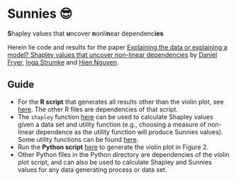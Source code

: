 # Sunnies :sunglasses:
**S**hapley values that **u**ncover **n**onli**n**ear dependenc**ies**

Herein lie code and results for the paper [Explaining the data or explaining a model? Shapley values that uncover non-linear dependencies](https://arxiv.org/abs/2007.06011) by [Daniel Fryer](https://danielvfryer.com), [Inga Strumke](https://strumke.com) and [Hien Nguyen](https://hiendn.github.io). 

## Guide
* For the **R script** that generates all results other than the violin plot, see [here](R/All_scripts_for_paper.R). The other R files are dependencies of that script. 
* The `shapley` function [here](R/Shapley_helpers.R) can be used to calculate Shapley values given a data set and utility function (e.g., choosing a measure of non-linear dependence as the utility function will produce Sunnies values). Some utility functions can be found [here](R/utility_functions.R).
* Run the **Python script** [here](Python/make_paper_figure.py) to generate the violin plot in Figure 2. 
* Other Python files in the Python directory are dependencies of the violin plot script, and can also be used to calculate Shapley and Sunnies values for any data generating process or data set.

